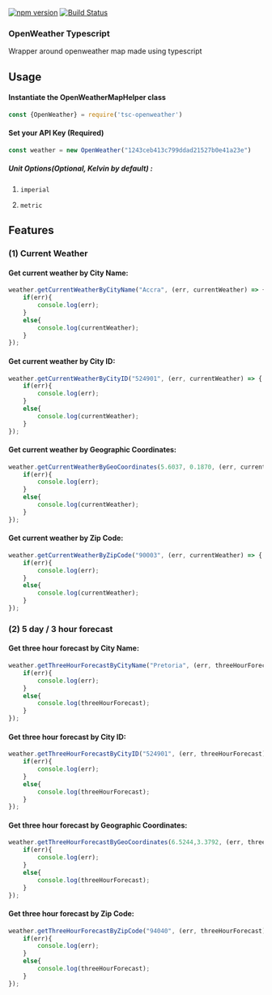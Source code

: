 [![npm version](https://badge.fury.io/js/tsc-openweather.svg)](https://badge.fury.io/js/tsc-openweather) [![Build Status](https://dev.azure.com/dli-grandfleet/FriendlyUser%20Open%20Source/_apis/build/status/FriendlyUser.tsc-openweather?branchName=master)](https://dev.azure.com/dli-grandfleet/FriendlyUser%20Open%20Source/_build/latest?definitionId=9&branchName=master)

### OpenWeather Typescript

Wrapper around openweather map made using typescript

## Usage

#### Instantiate the OpenWeatherMapHelper class

``` javascript 
const {OpenWeather} = require('tsc-openweather')
```
#### Set your API Key (Required) 

``` javascript
const weather = new OpenWeather("1243ceb413c799ddad21527b0e41a23e")
```


##### Unit Options(Optional, Kelvin by default) : 

1. ```imperial```

2. ```metric```


## Features


### (1) Current Weather
#### Get current weather by City Name:

```javascript
weather.getCurrentWeatherByCityName("Accra", (err, currentWeather) => {
	if(err){
		console.log(err);
	}
	else{
		console.log(currentWeather);
	}
});
```

#### Get current weather by City ID:

```javascript
weather.getCurrentWeatherByCityID("524901", (err, currentWeather) => {
	if(err){
		console.log(err);
	}
	else{
		console.log(currentWeather);
	}
});
```

#### Get current weather by Geographic Coordinates:

```javascript
weather.getCurrentWeatherByGeoCoordinates(5.6037, 0.1870, (err, currentWeather) => {
	if(err){
		console.log(err);
	}
	else{
		console.log(currentWeather);
	}
});
```

#### Get current weather by Zip Code:
```javascript
weather.getCurrentWeatherByZipCode("90003", (err, currentWeather) => {
	if(err){
		console.log(err);
	}
	else{
		console.log(currentWeather);
	}
});
```

### (2) 5 day / 3 hour forecast
#### Get three hour forecast by City Name:
```javascript
weather.getThreeHourForecastByCityName("Pretoria", (err, threeHourForecast) => {
	if(err){
		console.log(err);
	}
	else{
		console.log(threeHourForecast);
	}
});

```

#### Get three hour forecast by City ID:
```javascript
weather.getThreeHourForecastByCityID("524901", (err, threeHourForecast) => {
	if(err){
		console.log(err);
	}
	else{
		console.log(threeHourForecast);
	}
});

```

#### Get three hour forecast by Geographic Coordinates:
```javascript
weather.getThreeHourForecastByGeoCoordinates(6.5244,3.3792, (err, threeHourForecast) => {
	if(err){
		console.log(err);
	}
	else{
		console.log(threeHourForecast);
	}
});

```
#### Get three hour forecast by Zip Code:
```javascript
weather.getThreeHourForecastByZipCode("94040", (err, threeHourForecast) => {
	if(err){
		console.log(err);
	}
	else{
		console.log(threeHourForecast);
	}
});

```
